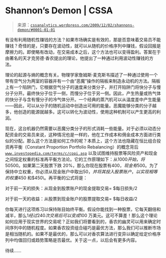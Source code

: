 <!--yml

category: 未分类

date: 2024-05-12 18:40:41

-->

# Shannon’s Demon | CSSA

> 来源：[`cssanalytics.wordpress.com/2009/12/02/shannons-demon/#0001-01-01`](https://cssanalytics.wordpress.com/2009/12/02/shannons-demon/#0001-01-01)

有没有利用随机性赚钱的方法？如果市场确实是有效的，那是否意味着交易员不能赚钱？奇怪的是，只要存在波动性，就可以从随机的价格序列中赚钱，假设回报是摩擦力的。即使略有改动，在交易成本之后，这个方法也可以变得盈利。答案在于由著名的天才克劳德·香农提出的理论，他提出了一种通过利用波动性赚钱的方法。

理论的起源与熵的概念有关。物理学家詹姆斯·麦克斯韦描述了一种通过使用一个带有空气分为两室的容器并有一个由“恶魔”操作的隔板来制造永动机的方法。隔板上有一个陷阱门，它根据空气分子的速度来分类分子，并打开陷阱门将快分子与慢分子分开。最终快分子位于一侧，而慢分子位于另一侧。因此，产生热量或热气体的快分子与含有慢分子的冷气体分开。一个经典的蒸汽机可以从温度差中产生能量——因此，可以从分子的随机运动中创造出可用的能量。恶魔能够分类的分子越多，他创造的能源就越多。这可以转化为波动性，使用这种机制可以产生更高的利润。

现在，这台机器仍然需要以恶魔分类分子的形式消耗一些能量。对于必须以动态分配资金的交易员来说，这种情况也是一样的，他在工作成本和佣金成本方面进行类似的分配。那么这个方法是如何工作的呢？本质上，这个方法也隐藏在恒比组合投资再平衡（Constant Proportion Portfolio Rebalancing）的概念背后[`www.investopedia.com/terms/c/cppi.asp`](http://www.investopedia.com/terms/c/cppi.asp) 以及试图维持股票等风险资产和现金之间恒定权重的标准再平衡方法论。它的工作原理如下：从$1000 开始，将 50%的资金投入现金和股票，所以每方是$500。如果第二天股票下跌 20%，那么你现在股票有$400，现金有$500。为了保持中立权重，你必须从现金账户中取出$50，并将其投入股票账户，以实现相等的权重$450 和$450\。再平衡的公式将是：

对于前一天的损失：从现金到股票账户的现金提取交易= $每日损失/2

对于前一天的收益：从股票到现金账户的股票提取交易= $每日收益/2

你每天进行这项练习以保持账目始终平衡。假设你能找到一种股票，它每天翻倍和减半，那么$1 经过 240 次交易后可以变成$100 万美元。这可不算差！那么这个理论如何应用于现实世界的交易呢？正如我们将要看到的，香农的幽灵可以用来确定时间序列中的随机程度。如果香农投资组合碰巧是最优方法，那么我们可以推断市场是相当随机的。如果不是最优的，那么可以对香农算法进行变异以确定给定价格序列中均值回归或趋势策略是否最优。关于这一点，以后会有更多内容。

待续……
